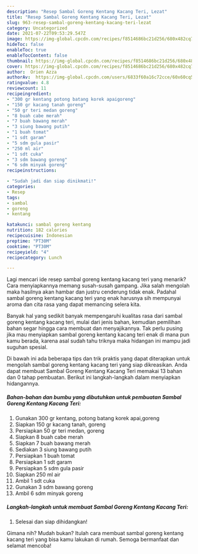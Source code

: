 ```yaml
---
description: "Resep Sambal Goreng Kentang Kacang Teri, Lezat"
title: "Resep Sambal Goreng Kentang Kacang Teri, Lezat"
slug: 963-resep-sambal-goreng-kentang-kacang-teri-lezat
category: Uncategorized
date: 2021-07-22T09:53:29.547Z
image: https://img-global.cpcdn.com/recipes/f8514686bc21d256/680x482cq70/sambal-goreng-kentang-kacang-teri-foto-resep-utama.jpg
hideToc: false
enableToc: true
enableTocContent: false
thumbnail: https://img-global.cpcdn.com/recipes/f8514686bc21d256/680x482cq70/sambal-goreng-kentang-kacang-teri-foto-resep-utama.jpg
cover: https://img-global.cpcdn.com/recipes/f8514686bc21d256/680x482cq70/sambal-goreng-kentang-kacang-teri-foto-resep-utama.jpg
author:  Orien Azza
authorAv:  https://img-global.cpcdn.com/users/6833f60a16c72cce/60x60cq50/avatar.jpg
ratingvalue: 4.8
reviewcount: 11
recipeingredient:
- "300 gr kentang potong batang korek apaigoreng"
- "150 gr kacang tanah goreng"
- "50 gr teri medan goreng"
- "8 buah cabe merah"
- "7 buah bawang merah"
- "3 siung bawang putih"
- "1 buah tomat"
- "1 sdt garam"
- "5 sdm gula pasir"
- "250 ml air"
- "1 sdt cuka"
- "3 sdm bawang goreng"
- "6 sdm minyak goreng"
recipeinstructions:

- "Sudah jadi dan siap dinikmati!"
categories:
- Resep
tags:
- sambal
- goreng
- kentang

katakunci: sambal goreng kentang 
nutrition: 182 calories
recipecuisine: Indonesian
preptime: "PT30M"
cooktime: "PT30M"
recipeyield: "4"
recipecategory: Lunch

---
```



Lagi mencari ide resep sambal goreng kentang kacang teri yang menarik? Cara menyiapkannya memang susah-susah gampang. Jika salah mengolah maka hasilnya akan hambar dan justru cenderung tidak enak. Padahal sambal goreng kentang kacang teri yang enak harusnya sih mempunyai aroma dan cita rasa yang dapat memancing selera kita.




Banyak hal yang sedikit banyak mempengaruhi kualitas rasa dari sambal goreng kentang kacang teri, mulai dari jenis bahan, kemudian pemilihan bahan segar hingga cara membuat dan menyajikannya. Tak perlu pusing jika mau menyiapkan sambal goreng kentang kacang teri enak di mana pun kamu berada, karena asal sudah tahu triknya maka hidangan ini mampu jadi suguhan spesial.


Di bawah ini ada beberapa tips dan trik praktis yang dapat diterapkan untuk mengolah sambal goreng kentang kacang teri yang siap dikreasikan. Anda dapat membuat Sambal Goreng Kentang Kacang Teri memakai 13 bahan dan 0 tahap pembuatan. Berikut ini langkah-langkah dalam menyiapkan hidangannya.

<!--inarticleads1-->

##### Bahan-bahan dan bumbu yang dibutuhkan untuk pembuatan Sambal Goreng Kentang Kacang Teri:

1. Gunakan 300 gr kentang, potong batang korek apai,goreng
1. Siapkan 150 gr kacang tanah, goreng
1. Persiapkan 50 gr teri medan, goreng
1. Siapkan 8 buah cabe merah
1. Siapkan 7 buah bawang merah
1. Sediakan 3 siung bawang putih
1. Persiapkan 1 buah tomat
1. Persiapkan 1 sdt garam
1. Persiapkan 5 sdm gula pasir
1. Siapkan 250 ml air
1. Ambil 1 sdt cuka
1. Gunakan 3 sdm bawang goreng
1. Ambil 6 sdm minyak goreng




<!--inarticleads2-->

##### Langkah-langkah untuk membuat Sambal Goreng Kentang Kacang Teri:


1. Selesai dan siap dihidangkan!



Gimana nih? Mudah bukan? Itulah cara membuat sambal goreng kentang kacang teri yang bisa kamu lakukan di rumah. Semoga bermanfaat dan selamat mencoba!
